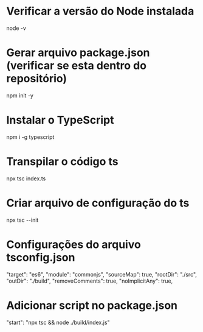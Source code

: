 # Verificar a versão do Node instalada
node -v 

# Gerar arquivo package.json (verificar se esta dentro do repositório)
npm init -y

# Instalar o TypeScript
npm i -g typescript

# Transpilar o código ts
npx tsc index.ts

# Criar arquivo de configuração do ts
npx tsc --init

# Configurações do arquivo tsconfig.json
"target": "es6",
"module": "commonjs",
"sourceMap": true,
"rootDir": "./src",
"outDir": "./build",
"removeComments": true,
"noImplicitAny": true, 

# Adicionar script no package.json
 "start": "npx tsc && node ./build/index.js"